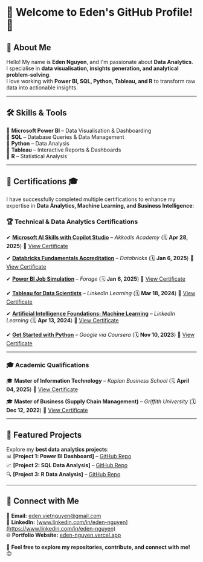 # 🌟 Welcome to Eden's GitHub Profile! 🚀  

## 👋 About Me  
Hello! My name is **Eden Nguyen**, and I'm passionate about **Data Analytics**.  
I specialise in **data visualisation, insights generation, and analytical problem-solving**.  
I love working with **Power BI, SQL, Python, Tableau, and R** to transform raw data into actionable insights.  

---

## 🛠️ Skills & Tools  
🔹 **Microsoft Power BI** – Data Visualisation & Dashboarding  
🔹 **SQL** – Database Queries & Data Management  
🔹 **Python** – Data Analysis                  
🔹 **Tableau** – Interactive Reports & Dashboards  
🔹 **R** – Statistical Analysis   

---

## 📜 Certifications 🎓  
I have successfully completed multiple certifications to enhance my expertise in **Data Analytics, Machine Learning, and Business Intelligence**:  

### 🏆 **Technical & Data Analytics Certifications**
✔ **[Microsoft AI Skills with Copilot Studio](#)** – *Akkodis Academy* (🗓 **Apr 28, 2025**) 📜 [View Certificate](https://github.com/Eden1029/Eden1029/blob/main/Thi%20Minh%20Viet%20(Eden)%20Nguyen%20Certificate_433.pdf)

✔ **[Databricks Fundamentals Accreditation](#)** – *Databricks* (🗓 **Jan 6, 2025**) 📜 [View Certificate](https://github.com/Eden1029/Eden1029/blob/main/Databricks%20-%20Generic.pdf)

✔ **[Power BI Job Simulation](#)** – *Forage* (🗓 **Jan 6, 2025**) 📜 [View Certificate](https://github.com/Eden1029/Eden1029/blob/main/PowerBI_JobSimulation_completion_certificate.pdf)

✔ **[Tableau for Data Scientists](#)** – *LinkedIn Learning* (🗓 **Mar 18, 2024**) 📜 [View Certificate](https://github.com/Eden1029/Eden1029/blob/main/Tableau%20for%20Data%20Scientists.jpeg)

✔ **[Artificial Intelligence Foundations: Machine Learning](#)** – *LinkedIn Learning* (🗓 **Apr 13, 2024**) 📜 [View Certificate](https://github.com/Eden1029/Eden1029/blob/main/Machine%20Learning%20-%20LinkedIn.jpeg)

✔ **[Get Started with Python](#)** – *Google via Coursera* (🗓 **Nov 10, 2023**) 📜 [View Certificate](https://github.com/Eden1029/Eden1029/blob/main/Get%20Started%20with%20Python%20Coursera.pdf)

---

### 🎓 **Academic Qualifications**
🎓 **Master of Information Technology** – *Kaplan Business School* (🗓 **April 04, 2025**) 📜 [View Certificate](https://github.com/Eden1029/Eden1029/blob/main/Kaplan_Testamur.pdf)

🎓 **Master of Business (Supply Chain Management)** – *Griffith University* (🗓 **Dec 12, 2022**) 📜 [View Certificate](https://github.com/Eden1029/Eden1029/blob/main/Griffith%20Testamur.pdf)

---

## 📂 Featured Projects  
Explore my **best data analytics projects**:  
📊 **[Project 1: Power BI Dashboard]** – [GitHub Repo](https://github.com/Eden1029/PowerBI_LogisticsProject)  
📈 **[Project 2: SQL Data Analysis]** – [GitHub Repo](https://github.com/Eden1029/SQL_GlobalForestCoverage)  
🔍 **[Project 3: R Data Analysis]** – [GitHub Repo](https://github.com/Eden1029/R_USMigrationFlows)  

---

## 🔗 Connect with Me  
📧 **Email:** eden.vietnguyen@gmail.com  
🔗 **LinkedIn:** [www.linkedin.com/in/eden-nguyen](https://www.linkedin.com/in/eden-nguyen)  
🌐 **Portfolio Website:** [eden-nguyen.vercel.app](https://eden-nguyen.vercel.app/)  

🚀 **Feel free to explore my repositories, contribute, and connect with me!** 😊  
